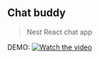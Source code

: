 ## Chat buddy 
> Nest React chat app

DEMO:
[![Watch the video](https://i.imgur.com/vKb2F1B.png)](./demo.mkv)
